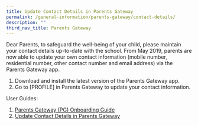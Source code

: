 ```yaml
---
title: Update Contact Details in Parents Gateway
permalink: /general-information/parents-gateway/contact-details/
description: ""
third_nav_title: Parents Gateway
---
```

Dear Parents, to safeguard the well-being of your child, please maintain your contact details up-to-date with the school. From May 2019, parents are now able to update your own contact information (mobile number, residential number, other contact number and email address) via the Parents Gateway app.

1.  Download and install the latest version of the Parents Gateway app.
2.  Go to \[PROFILE\] in Parents Gateway to update your contact information.


User Guides:
1. [Parents Gateway (PG) Onboarding Guide](/files/Parents%20Gateway/01-parents-gateway-pg-onboarding-guide.pdf)
2. [Update Contact Details in Parents Gateway](/files/Parents%20Gateway/03-update-contact-details-in-parents-gateway.pdf)
